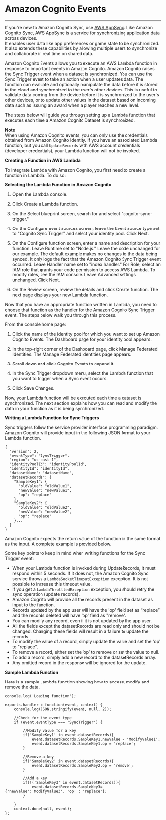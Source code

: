 # Amazon Cognito Events<a name="cognito-events"></a>

****  
If you're new to Amazon Cognito Sync, use [AWS AppSync](https://aws.amazon.com/appsync/)\. Like Amazon Cognito Sync, AWS AppSync is a service for synchronizing application data across devices\.  
It enables user data like app preferences or game state to be synchronized\. It also extends these capabilities by allowing multiple users to synchronize and collaborate in real time on shared data\.

Amazon Cognito Events allows you to execute an AWS Lambda function in response to important events in Amazon Cognito\. Amazon Cognito raises the Sync Trigger event when a dataset is synchronized\. You can use the Sync Trigger event to take an action when a user updates data\. The function can evaluate and optionally manipulate the data before it is stored in the cloud and synchronized to the user's other devices\. This is useful to validate data coming from the device before it is synchronized to the user's other devices, or to update other values in the dataset based on incoming data such as issuing an award when a player reaches a new level\.

The steps below will guide you through setting up a Lambda function that executes each time a Amazon Cognito Dataset is synchronized\.

**Note**  
When using Amazon Cognito events, you can only use the credentials obtained from Amazon Cognito Identity\. If you have an associated Lambda function, but you call `UpdateRecords` with AWS account credentials \(developer credentials\), your Lambda function will not be invoked\.

**Creating a Function in AWS Lambda**

To integrate Lambda with Amazon Cognito, you first need to create a function in Lambda\. To do so:

**Selecting the Lambda Function in Amazon Cognito**

1. Open the Lambda console\.

1. Click Create a Lambda function\.

1. On the Select blueprint screen, search for and select "cognito\-sync\-trigger\."

1. On the Configure event sources screen, leave the Event source type set to "Cognito Sync Trigger" and select your identity pool\. Click Next\.

1. On the Configure function screen, enter a name and description for your function\. Leave Runtime set to "Node\.js\." Leave the code unchanged for our example\. The default example makes no changes to the data being synced\. It only logs the fact that the Amazon Cognito Sync Trigger event occurred\. Leave Handler name set to "index\.handler\." For Role, select an IAM role that grants your code permission to access AWS Lambda\. To modify roles, see the IAM console\. Leave Advanced settings unchanged\. Click Next\.

1. On the Review screen, review the details and click Create function\. The next page displays your new Lambda function\.

Now that you have an appropriate function written in Lambda, you need to choose that function as the handler for the Amazon Cognito Sync Trigger event\. The steps below walk you through this process\.

From the console home page:

1. Click the name of the identity pool for which you want to set up Amazon Cognito Events\. The Dashboard page for your identity pool appears\.

1. In the top\-right corner of the Dashboard page, click Manage Federated Identities\. The Manage Federated Identities page appears\.

1. Scroll down and click Cognito Events to expand it\.

1. In the Sync Trigger dropdown menu, select the Lambda function that you want to trigger when a Sync event occurs\.

1. Click Save Changes\.

Now, your Lambda function will be executed each time a dataset is synchronized\. The next section explains how you can read and modify the data in your function as it is being synchronized\.

**Writing a Lambda Function for Sync Triggers**

Sync triggers follow the service provider interface programming paradigm\. Amazon Cognito will provide input in the following JSON format to your Lambda function\.

```
{
  "version": 2,
  "eventType": "SyncTrigger",
  "region": "us-east-1",
  "identityPoolId": "identityPoolId",
  "identityId": "identityId",
  "datasetName": "datasetName",
  "datasetRecords": {
    "SampleKey1": {
      "oldValue": "oldValue1",
      "newValue": "newValue1",
      "op": "replace"
    },
    "SampleKey2": {
      "oldValue": "oldValue2",
      "newValue": "newValue2",
      "op": "replace"
    },..
  }
}
```

Amazon Cognito expects the return value of the function in the same format as the input\. A complete example is provided below\.

Some key points to keep in mind when writing functions for the Sync Trigger event:
+ When your Lambda function is invoked during UpdateRecords, it must respond within 5 seconds\. If it does not, the Amazon Cognito Sync service throws a `LambdaSocketTimeoutException` exception\. It is not possible to increase this timeout value\.
+ If you get a `LambdaThrottledException` exception, you should retry the sync operation \(update records\)\.
+ Amazon Cognito will provide all the records present in the dataset as input to the function\.
+ Records updated by the app user will have the 'op' field set as “replace” and the records deleted will have 'op' field as "remove"\.
+ You can modify any record, even if it is not updated by the app user\.
+ All the fields except the datasetRecords are read only and should not be changed\. Changing these fields will result in a failure to update the records\.
+ To modify the value of a record, simply update the value and set the 'op' to "replace"\.
+ To remove a record, either set the ‘op’ to remove or set the value to null\.
+ To add a record, simply add a new record to the datasetRecords array\.
+ Any omitted record in the response will be ignored for the update\.

**Sample Lambda Function**

Here is a sample Lambda function showing how to access, modify and remove the data\.

```
console.log('Loading function');

exports.handler = function(event, context) {
    console.log(JSON.stringify(event, null, 2));

    //Check for the event type
    if (event.eventType === 'SyncTrigger') {

        //Modify value for a key
        if('SampleKey1' in event.datasetRecords){
            event.datasetRecords.SampleKey1.newValue = 'ModifyValue1';
            event.datasetRecords.SampleKey1.op = 'replace';
        }

        //Remove a key
        if('SampleKey2' in event.datasetRecords){
            event.datasetRecords.SampleKey2.op = 'remove';
        }

        //Add a key
        if(!('SampleKey3' in event.datasetRecords)){
            event.datasetRecords.SampleKey3={'newValue':'ModifyValue3', 'op' : 'replace'};
        }

    }
    context.done(null, event);
};
```